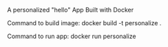 A personalized "hello" App
Built with Docker

Command to build image:
docker build -t personalize .

Command to run app:
docker run personalize <arg>